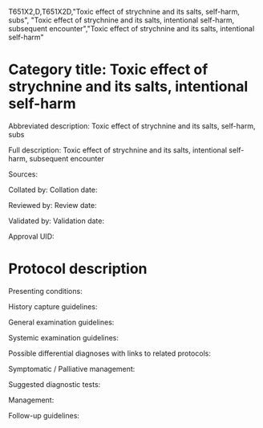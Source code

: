 T651X2,D,T651X2D,"Toxic effect of strychnine and its salts, self-harm, subs", "Toxic effect of strychnine and its salts, intentional self-harm, subsequent encounter","Toxic effect of strychnine and its salts, intentional self-harm"
# Category title: Toxic effect of strychnine and its salts, intentional self-harm

Abbreviated description: Toxic effect of strychnine and its salts, self-harm, subs

Full description: Toxic effect of strychnine and its salts, intentional self-harm, subsequent encounter

Sources:

Collated by:
Collation date:

Reviewed by:
Review date:

Validated by:
Validation date:

Approval UID:

# Protocol description

Presenting conditions:

History capture guidelines:

General examination guidelines:

Systemic examination guidelines:

Possible differential diagnoses with links to related protocols:

Symptomatic / Palliative management:

Suggested diagnostic tests:

Management:

Follow-up guidelines:
